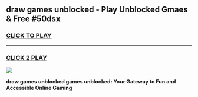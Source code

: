 
## draw games unblocked - Play Unblocked Gmaes & Free #50dsx
<h3>
<a href="https://premium.freeplayer.one?title=draw_games_unblocked&ref=03M">CLICK TO PLAY</a></h3>
<hr>

<h3>
<a href="https://premium.freeplayer.one?title=draw_games_unblocked&ref=03M">CLICK 2 PLAY</a>
  
</h3>

<a href="https://premium.freeplayer.one?title=draw_games_unblocked&ref=03M"><img src="https://clearcache.store/games.png"></a>


**draw games unblocked games unblocked: Your Gateway to Fun and Accessible Online Gaming**
